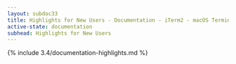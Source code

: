 ```yaml
---
layout: subdoc33
title: Highlights for New Users - Documentation - iTerm2 - macOS Terminal Replacement
active-state: documentation
subhead: Highlights for New Users
---
```

{% include 3.4/documentation-highlights.md %}
